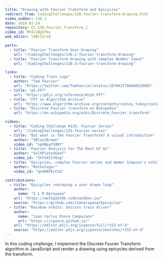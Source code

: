 ```yaml
---
title: "Drawing with Fourier Transform and Epicycles"
redirect_from: CodingChallenges/130-fourier-transform-drawing.html
video_number: 130.1
date: 2019-01-24
repository: CC_130_Fourier_Transform_1
video_id: MY4luNgGfms
web_editor: ldBlISrsQ

parts:
  - title: "Fourier Transform User Drawing"
    url: "/CodingChallenges/130.2-fourier-transform-drawing"
  - title: "Fourier Transform Drawing with Complex Number Input"
    url: "/CodingChallenges/130.3-fourier-transform-drawing"

links:
  - title: "Coding Train Logo"
    author: "Tom Février"
    url: "https://twitter.com/TomFevrier/status/1079437780466520065"
  - title: "p5.FFT"
    url: "https://p5js.org/reference/#/p5.FFT"
  - title: "FFT on Algorithm Archive"
    url: "https://www.algorithm-archive.org/contents/cooley_tukey/cooley_tukey.html"
  - title: "Discrete Fourier transform on Wikipedia"
    url: "https://en.wikipedia.org/wiki/Discrete_Fourier_transform"

videos:
  - title: "Coding Challenge #125: Fourier Series"
    url: "/CodingChallenges/125-fourier-series"
  - title: "But what is the Fourier Transform? A visual introduction"
    author: "3Blue1Brown"
    video_id: "spUNpyF58BY"
  - title: "Fourier Analysis For The Rest Of Us"
    author: "GoldPlatedGoof"
    video_id: "2hfoX51f6sg"
  - title: "Epicycles, complex Fourier series and Homer Simpson's orbit"
    author: "Mathologer"
    video_id: "qS4H6PEcCCA"

contributions:
  - title: "Epicycles redrawing a user drawn loop"
    author:
      name: "I L M Narayana"
    url: "https://wwl5q1434k.codesandbox.io/"
    source: "https://github.com/ilmnarayana/Epicycles"
  - title: "Rainbow orbits: Unicorn train driver"
    author:
      name: "Juan Carlos Ponce Campuzano"
      url: "https://jcponce.github.io/"
    url: "https://editor.p5js.org/jcponce/full/r1S3-nY-4"
    source: "https://editor.p5js.org/jcponce/sketches/r1S3-nY-4"
---
```


In this coding challenge, I implement the Discrete Fourier Transform algorithm in JavaScript and render a drawing using epicycles derived from the transform.
